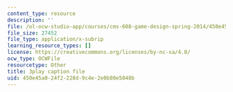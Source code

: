 ```yaml
---
content_type: resource
description: ''
file: /ol-ocw-studio-app/courses/cms-608-game-design-spring-2014/450e45a024f2228d9c4e2e0b80e5048b_1506651.srt
file_size: 27452
file_type: application/x-subrip
learning_resource_types: []
license: https://creativecommons.org/licenses/by-nc-sa/4.0/
ocw_type: OCWFile
resourcetype: Other
title: 3play caption file
uid: 450e45a0-24f2-228d-9c4e-2e0b80e5048b
---
```

